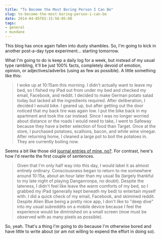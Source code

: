 ```yaml
---
title: "To Become the Most Boring Person I Can Be"
slug: to-become-the-most-boring-person-i-can-be
date: 2014-04-05T02:15:58-05:00
tags:
- general
- mundane
---
```

This blog has once again fallen into dusty shambles. So, I'm going to kick in another post-a-day type experiment... starting tomorrow.

What I'm going to do is keep a daily log for a week, but instead of my usual type rambling, it'll be just 100% facts, completely devoid of emotion, opinion, or adjectives/adverbs (using as few as possible). A little something like this:

> I woke up at 10:15am this morning. I didn't actually want to leave my bed, so I fished my iPad out from under my bed and checked my email, Facebook, and reddit. I decided to make German potato salad today but lacked all the ingredients required. After deliberation, I decided I would bike. I geared up, but after getting out the door noticed that my back tire was again low. I put the bike back in my apartment and took the car instead. Since I was no longer worried about distance or the roads I would need to take, I went to Safeway because they have a better selection of food than Target. Once at the store, I purchased potatoes, scallions, bacon, and white wine vinegar. After returning home, I cleaned a large pot to boil the potatoes in. They are currently boiling now.

Seems a bit like those old [journal entries of mine, no?](http://dxprog.com/entry/the-me-of-yore-part-1/). For contrast, here's how I'd rewrite the first couple of sentences.

> Given that I'm only half way into this day, I would label it as almost entirely ordinary. Consciousness began to return to me somewhere around 10:15a, about an hour later than my usual 9a (largely thankful to my late night of playing Danganronpa, no doubt). Despite the lateness, I didn't feel like leave the warm comforts of my bed, so I grabbed my iPad (generally kept beneath my bed) to entertain myself with. I did a quick check of my email, Facebook, and skimmed reddit. Despite Alien Blue being a pretty nice app, I don't like to "deep dive" into my usual subreddits on a mobile device because I feel the experience would be diminished on a small screen (moe must be observed with as many pixels as possible).

So, yeah. That's a thing I'm going to do because I'm otherwise bored and have little to write about (or am not willing to expend the effort in doing so).
